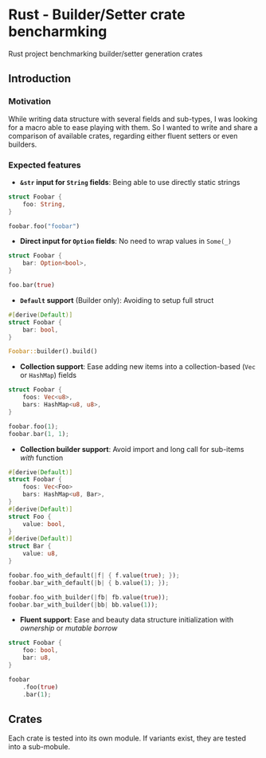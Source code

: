 # Rust - Builder/Setter crate bencharmking

Rust project benchmarking builder/setter generation crates

## Introduction

### Motivation

While writing data structure with several fields and sub-types, I was looking for a macro able to ease playing with them.
So I wanted to write and share a comparison of available crates, regarding either fluent setters or even builders.

### Expected features

* **`&str` input for `String` fields**: Being able to use directly static strings

```rust
struct Foobar {
    foo: String,
}

foobar.foo("foobar")
```

* **Direct input for `Option` fields**: No need to wrap values in `Some(_)`

```rust
struct Foobar {
    bar: Option<bool>,
}

foo.bar(true)
```

* **`Default` support** (Builder only): Avoiding to setup full struct

```rust
#[derive(Default)]
struct Foobar {
    bar: bool,
}

Foobar::builder().build()
```

* **Collection support**: Ease adding new items into a collection-based (`Vec` or `HashMap`) fields

```rust
struct Foobar {
    foos: Vec<u8>,
    bars: HashMap<u8, u8>,
}

foobar.foo(1);
foobar.bar(1, 1);
```

* **Collection builder support**: Avoid import and long call for sub-items *with* function

```rust
#[derive(Default)]
struct Foobar {
    foos: Vec<Foo>
    bars: HashMap<u8, Bar>,
}
#[derive(Default)]
struct Foo {
    value: bool,
}
#[derive(Default)]
struct Bar {
    value: u8,
}

foobar.foo_with_default(|f| { f.value(true); });
foobar.bar_with_default(|b| { b.value(1); });

foobar.foo_with_builder(|fb| fb.value(true));
foobar.bar_with_builder(|bb| bb.value(1));
```

* **Fluent support**: Ease and beauty data structure initialization with *ownership* or *mutable borrow*

```rust
struct Foobar {
    foo: bool,
    bar: u8,
}

foobar
    .foo(true)
    .bar(1);
```

## Crates

Each crate is tested into its own module. If variants exist, they are tested into a sub-mobule.
